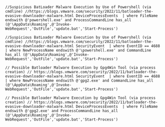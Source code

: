 

`//Suspicious BatLoader Malware Execution by Use of Powershell (via cmdline)
//https://blogs.vmware.com/security/2022/11/batloader-the-evasive-downloader-malware.html
DeviceProcessEvents 
| where FileName endswith @'powershell.exe' and ProcessCommandLine has_all (@'\AppData\Roaming',@'Invoke-WebRequest','OutFile','update.bat','Start-Process')`

`//Suspicious BatLoader Malware Execution by Use of Powershell (via cmdline)
//https://blogs.vmware.com/security/2022/11/batloader-the-evasive-downloader-malware.html
SecurityEvent 
| where EventID == 4688 
| where NewProcessName endswith @'\powershell.exe' and CommandLine has_all (@'\AppData\Roaming',@'Invoke-WebRequest','OutFile','update.bat','Start-Process')`

`// Possible Batloader Malware Execution by Gpg4Win Tool (via process creation)
// https://blogs.vmware.com/security/2022/11/batloader-the-evasive-downloader-malware.html
SecurityEvent 
| where EventID == 4688 
| where NewProcessName endswith @'gpg2.exe' and CommandLine has_all (@'\AppData\Roaming',@'Invoke-WebRequest','OutFile','update.bat','Start-Process')`

`// Possible Batloader Malware Execution by Gpg4Win Tool (via process creation)
// https://blogs.vmware.com/security/2022/11/batloader-the-evasive-downloader-malware.html
DeviceProcessEvents 
| where FileName endswith @'gpg2.exe' and ProcessCommandLine has_all (@'\AppData\Roaming',@'Invoke-WebRequest','OutFile','update.bat','Start-Process')`
